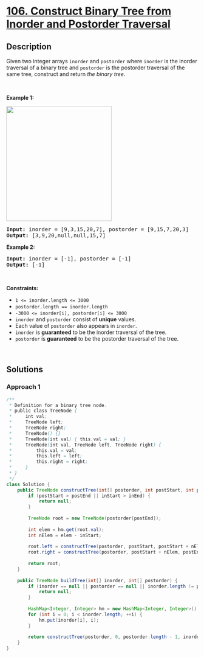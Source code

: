 # [106. Construct Binary Tree from Inorder and Postorder Traversal](https://leetcode.com/problems/construct-binary-tree-from-inorder-and-postorder-traversal)

## Description

<p>Given two integer arrays <code>inorder</code> and <code>postorder</code> where <code>inorder</code> is the inorder traversal of a binary tree and <code>postorder</code> is the postorder traversal of the same tree, construct and return <em>the binary tree</em>.</p>
<p>&nbsp;</p>

<p><strong class="example">Example 1:</strong></p>
<img alt="" src="https://fastly.jsdelivr.net/gh/doocs/leetcode@main/solution/0100-0199/0106.Construct%20Binary%20Tree%20from%20Inorder%20and%20Postorder%20Traversal/images/tree.jpg" style="width: 277px; height: 302px;" />
<pre>
<strong>Input:</strong> inorder = [9,3,15,20,7], postorder = [9,15,7,20,3]
<strong>Output:</strong> [3,9,20,null,null,15,7]
</pre>

<p><strong class="example">Example 2:</strong></p>
<pre>
<strong>Input:</strong> inorder = [-1], postorder = [-1]
<strong>Output:</strong> [-1]
</pre>
<p>&nbsp;</p>

<p><strong>Constraints:</strong></p>
<ul>
    <li><code>1 &lt;= inorder.length &lt;= 3000</code></li>
    <li><code>postorder.length == inorder.length</code></li>
    <li><code>-3000 &lt;= inorder[i], postorder[i] &lt;= 3000</code></li>
    <li><code>inorder</code> and <code>postorder</code> consist of <strong>unique</strong> values.</li>
    <li>Each value of <code>postorder</code> also appears in <code>inorder</code>.</li>
    <li><code>inorder</code> is <strong>guaranteed</strong> to be the inorder traversal of the tree.</li>
    <li><code>postorder</code> is <strong>guaranteed</strong> to be the postorder traversal of the tree.</li>
</ul>
<p>&nbsp;</p>

## Solutions

### **Approach 1**

```java
/**
 * Definition for a binary tree node.
 * public class TreeNode {
 *     int val;
 *     TreeNode left;
 *     TreeNode right;
 *     TreeNode() {}
 *     TreeNode(int val) { this.val = val; }
 *     TreeNode(int val, TreeNode left, TreeNode right) {
 *         this.val = val;
 *         this.left = left;
 *         this.right = right;
 *     }
 * }
 */
class Solution {
    public TreeNode constructTree(int[] postorder, int postStart, int postEnd, int[] inorder, int inStart, int inEnd, HashMap<Integer, Integer> hm) {
        if (postStart > postEnd || inStart > inEnd) {
            return null;
        }
        
        TreeNode root = new TreeNode(postorder[postEnd]);
        
        int elem = hm.get(root.val);
        int nElem = elem - inStart;
        
        root.left = constructTree(postorder, postStart, postStart + nElem - 1, inorder, inStart, elem - 1, hm);
        root.right = constructTree(postorder, postStart + nElem, postEnd - 1, inorder, elem + 1, inEnd, hm);
        
        return root;
    }
    
    public TreeNode buildTree(int[] inorder, int[] postorder) {
        if (inorder == null || postorder == null || inorder.length != postorder.length) {
            return null;
        }
        
        HashMap<Integer, Integer> hm = new HashMap<Integer, Integer>();
        for (int i = 0; i < inorder.length; ++i) {
            hm.put(inorder[i], i);
        }
        
        return constructTree(postorder, 0, postorder.length - 1, inorder, 0, inorder.length - 1, hm);
    }
}
```

<!-- tabs:end -->